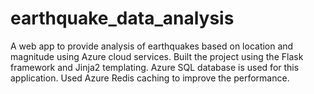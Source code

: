 # earthquake_data_analysis

A web app to provide analysis of earthquakes based on location and magnitude using Azure cloud services.
Built the project using the Flask framework and Jinja2 templating. Azure SQL database is used for this application.
Used Azure Redis caching to improve the performance.
